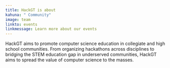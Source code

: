```yaml
---
title: HackGT is about
kahuna: " Community"
image: team
linkto: events
linkmessage: Learn more about our events
---
```


HackGT aims to promote computer science education in collegiate and high school communities. 
From organizing hackathons across disciplines to bridging the STEM education gap in underserved communities, HackGT aims to spread the value of computer science to the masses. 